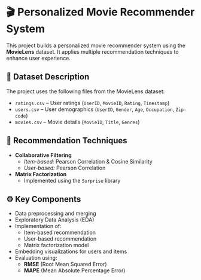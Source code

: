 # 🎬 Personalized Movie Recommender System

This project builds a personalized movie recommender system using the **MovieLens** dataset. It applies multiple recommendation techniques to enhance user experience.

## 📂 Dataset Description

The project uses the following files from the MovieLens dataset:

- `ratings.csv` – User ratings (`UserID`, `MovieID`, `Rating`, `Timestamp`)
- `users.csv` – User demographics (`UserID`, `Gender`, `Age`, `Occupation`, `Zip-code`)
- `movies.csv` – Movie details (`MovieID`, `Title`, `Genres`)

## 🧠 Recommendation Techniques

- **Collaborative Filtering**
  - *Item-based:* Pearson Correlation & Cosine Similarity
  - *User-based:* Pearson Correlation
- **Matrix Factorization**
  - Implemented using the `Surprise` library

## ⚙️ Key Components

- Data preprocessing and merging
- Exploratory Data Analysis (EDA)
- Implementation of:
  - Item-based recommendation
  - User-based recommendation
  - Matrix factorization model
- Embedding visualizations for users and items
- Evaluation using:
  - **RMSE** (Root Mean Squared Error)
  - **MAPE** (Mean Absolute Percentage Error)
